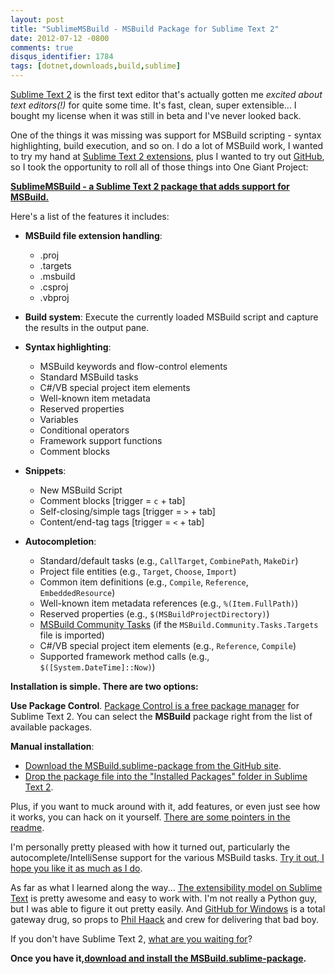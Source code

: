 ```yaml
---
layout: post
title: "SublimeMSBuild - MSBuild Package for Sublime Text 2"
date: 2012-07-12 -0800
comments: true
disqus_identifier: 1784
tags: [dotnet,downloads,build,sublime]
---
```

[Sublime Text 2](http://www.sublimetext.com/) is the first text editor that's actually gotten me *excited about text editors(!)* for quite some time. It's fast, clean, super extensible... I bought my license when it was still in beta and I've never looked back.

One of the things it was missing was support for MSBuild scripting - syntax highlighting, build execution, and so on. I do a lot of MSBuild work, I wanted to try my hand at [Sublime Text 2 extensions](http://docs.sublimetext.info/en/latest/index.html), plus I wanted to try out [GitHub](https://github.com), so I took the opportunity to roll all of those things into One Giant Project:

[**SublimeMSBuild - a Sublime Text 2 package that adds support for MSBuild.**](https://github.com/tillig/SublimeMSBuild)

Here's a list of the features it includes:

-   **MSBuild file extension handling**:
    -   .proj
    -   .targets
    -   .msbuild
    -   .csproj
    -   .vbproj

-   **Build system**: Execute the currently loaded MSBuild script and capture the results in the output pane.
-   **Syntax highlighting**:
    -   MSBuild keywords and flow-control elements
    -   Standard MSBuild tasks
    -   C#/VB special project item elements
    -   Well-known item metadata
    -   Reserved properties
    -   Variables
    -   Conditional operators
    -   Framework support functions
    -   Comment blocks

-   **Snippets**:
    -   New MSBuild Script
    -   Comment blocks [trigger = `c` + tab]
    -   Self-closing/simple tags [trigger = `>` + tab]
    -   Content/end-tag tags [trigger = `<` + tab]

-   **Autocompletion**:
    -   Standard/default tasks (e.g., `CallTarget`, `CombinePath`, `MakeDir`)
    -   Project file entities (e.g., `Target`, `Choose`, `Import`)
    -   Common item definitions (e.g., `Compile`, `Reference`, `EmbeddedResource`)
    -   Well-known item metadata references (e.g., `%(Item.FullPath)`)
    -   Reserved properties (e.g., `$(MSBuildProjectDirectory)`)
    -   [MSBuild Community Tasks](https://github.com/loresoft/msbuildtasks) (if the `MSBuild.Community.Tasks.Targets` file is imported)
    -   C#/VB special project item elements (e.g., `Reference`, `Compile`)
    -   Supported framework method calls (e.g., `$([System.DateTime]::Now)`)

**Installation is simple. There are two options:**

**Use Package Control**. [Package Control is a free package manager](http://wbond.net/sublime_packages/package_control) for Sublime Text 2. You can select the **MSBuild** package right from the list of available packages.

**Manual installation**:

-   [Download the MSBuild.sublime-package from the GitHub site](https://github.com/tillig/SublimeMSBuild/downloads).
-   [Drop the package file into the "Installed Packages" folder in Sublime Text 2](http://sublimetext.info/docs/en/extensibility/packages.html#installation-of-packages).

Plus, if you want to muck around with it, add features, or even just see how it works, you can hack on it yourself. [There are some pointers in the readme](https://github.com/tillig/SublimeMSBuild#sublimemsbuild).

I'm personally pretty pleased with how it turned out, particularly the autocomplete/IntelliSense support for the various MSBuild tasks. [Try it out, I hope you like it as much as I do](http://https://github.com/tillig/SublimeMSBuild/downloads).

As far as what I learned along the way... [The extensibility model on Sublime Text](http://docs.sublimetext.info/en/latest/index.html) is pretty awesome and easy to work with. I'm not really a Python guy, but I was able to figure it out pretty easily. And [GitHub for Windows](http://windows.github.com/) is a total gateway drug, so props to [Phil Haack](http://haacked.com/) and crew for delivering that bad boy.

If you don't have Sublime Text 2, [what are you waiting for](http://www.sublimetext.com/)?

**Once you have it,**[**download and install the MSBuild.sublime-package**](https://github.com/tillig/SublimeMSBuild/downloads)**.**
